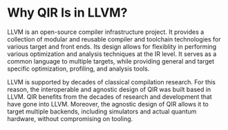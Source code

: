 <!-- The answer meant to be unclear -->

# Why QIR Is in LLVM?

LLVM is an open-source compiler infrastructure project. It provides a collection of modular and reusable compiler and toolchain technologies for various target and front ends. Its design allows for flexiblity in performing various optimization and analysis techniques at the IR level. It serves as a common language to multiple targets, while providing general and target specific optimization, profiling, and analysis tools.

 LLVM is supported by decades of classical compilation research. For this reason, the interoperable and agnostic design of QIR was built based in LLVM. QIR benefits from the decades of research and development that have gone into LLVM. Moreover, the agnostic design of QIR allows it to target multiple backends, including simulators and actual quantum hardware, without compromising on tooling.
